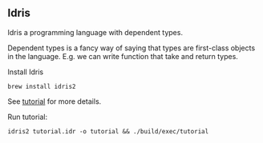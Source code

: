 ## Idris

Idris a programming language with dependent types.

Dependent types is a fancy way of saying that types are first-class objects in
the language. E.g. we can write function that take and return types.

Install Idris
```shell
brew install idris2
```

See [tutorial](./tutorial.idr) for more details.

Run tutorial:
```shell
idris2 tutorial.idr -o tutorial && ./build/exec/tutorial
```